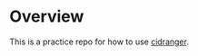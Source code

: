 # Overview

This is a practice repo for how to use [cidranger](https://github.com/yl2chen/cidranger).
